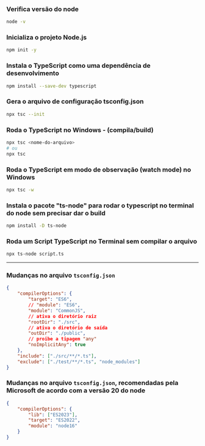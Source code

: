 ### Verifica versão do node

```bash
node -v
```

### Inicializa o projeto Node.js

```bash
npm init -y
```

### Instala o TypeScript como uma dependência de desenvolvimento

```bash
npm install --save-dev typescript
```

### Gera o arquivo de configuração tsconfig.json

```bash
npx tsc --init
```

### Roda o TypeScript no Windows - (compila/build)

```bash
npx tsc <nome-do-arquivo>
# ou
npx tsc
```

### Roda o TypeScript em modo de observação (watch mode) no Windows

```bash
npx tsc -w
```

### Instala o pacote "ts-node" para rodar o typescript no terminal do node sem precisar dar o build

```bash
npm install -D ts-node
```

### Roda um Script TypeScript no Terminal sem compilar o arquivo

```bash
npx ts-node script.ts
```

---

### Mudanças no arquivo `tsconfig.json`

```json
{
	"compilerOptions": {
		"target": "ES6",
		// "module": "ES6",
		"module": "CommonJS",
		// ativa o diretório raiz
		"rootDir": "./src",
		// ativa o diretório de saída
		"outDir": "./public",
		// proibe a tipagem "any"
		"noImplicitAny": true
	},
	"include": ["./src/**/*.ts"],
	"exclude": ["./test/**/*.ts", "node_modules"]
}
```

### Mudanças no arquivo `tsconfig.json`, recomendadas pela Microsoft de acordo com a versão 20 do node

```json
{
	"compilerOptions": {
		"lib": ["ES2023"],
		"target": "ES2022",
		"module": "node16"
	}
}
```
